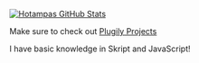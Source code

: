 [![Hotampas GitHub Stats](https://github-readme-stats.vercel.app/api?username=Hotampa&count_private=true&show_icons=true&theme=vue)]()

Make sure to check out [Plugily Projects](https://discord.plugily.xyz/)

I have basic knowledge in Skript and JavaScript!

